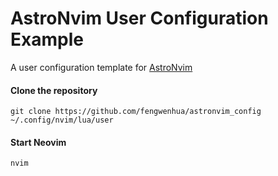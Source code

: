 # AstroNvim User Configuration Example

A user configuration template for [AstroNvim](https://github.com/AstroNvim/AstroNvim)


#### Clone the repository

```shell
git clone https://github.com/fengwenhua/astronvim_config ~/.config/nvim/lua/user
```

#### Start Neovim

```shell
nvim
```
